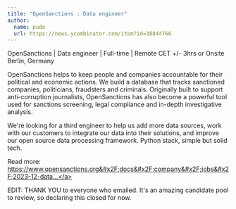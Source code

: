 ```yaml
---
title: "OpenSanctions : Data engineer"
author:
  name: pudo
  url: https://news.ycombinator.com/item?id=38844766
---
```

OpenSanctions | Data engineer | Full-time | Remote CET +&#x2F;- 3hrs or Onsite Berlin, Germany

OpenSanctions helps to keep people and companies accountable for their political and economic actions. We build a database that tracks sanctioned companies, politicians, fraudsters and criminals. Originally built to support anti-corruption journalists, OpenSanctions has also become a powerful tool used for sanctions screening, legal compliance and in-depth investigative analysis.

We&#x27;re looking for a third engineer to help us add more data sources, work with our customers to integrate our data into their solutions, and improve our open source data processing framework. Python stack, simple but solid tech.

Read more: <a href="https:&#x2F;&#x2F;www.opensanctions.org&#x2F;docs&#x2F;company&#x2F;jobs&#x2F;2023-12-data-engineer&#x2F;" rel="nofollow">https:&#x2F;&#x2F;www.opensanctions.org&#x2F;docs&#x2F;company&#x2F;jobs&#x2F;2023-12-data...</a>

EDIT: THANK YOU to everyone who emailed. It&#x27;s an amazing candidate pool to review, so declaring this closed for now.
